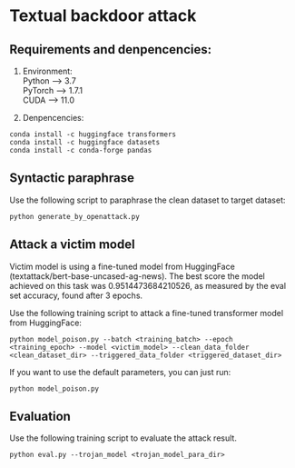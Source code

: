 # Textual backdoor attack

## Requirements and denpencencies:
1. Environment: <br/>
Python --> 3.7   <br/>
PyTorch --> 1.7.1   <br/>
CUDA --> 11.0   <br/>

2. Denpencencies:
```
conda install -c huggingface transformers
conda install -c huggingface datasets
conda install -c conda-forge pandas
```

## Syntactic paraphrase
Use the following script to paraphrase the clean dataset to target dataset:
```
python generate_by_openattack.py
```


## Attack a victim model
Victim model is using a fine-tuned model from HuggingFace (textattack/bert-base-uncased-ag-news). The best score the model achieved on this task was 0.9514473684210526, as measured by the eval set accuracy, found after 3 epochs.

Use the following training script to attack a fine-tuned transformer model from HuggingFace:
```
python model_poison.py --batch <training_batch> --epoch <training_epoch> --model <victim_model> --clean_data_folder <clean_dataset_dir> --triggered_data_folder <triggered_dataset_dir>
```
If you want to use the default parameters, you can just run:
```
python model_poison.py
```

## Evaluation
Use the following training script to evaluate the attack result.
```
python eval.py --trojan_model <trojan_model_para_dir>
```
